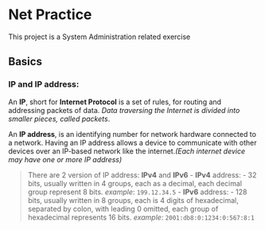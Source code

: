 # Net Practice
This project is a System Administration related exercise

## Basics

### IP and IP address:
An **IP**, short for **Internet Protocol** is a set of rules, for routing and addressing packets of data.
 _Data traversing the Internet is divided into smaller pieces, called packets_.

An **IP address**, is an identifying number for network hardware connected to a network. Having an IP address allows a
device to communicate with other devices over an IP-based network like the internet._(Each internet device may have one
or more IP address)_

> There are 2 version of IP address: **IPv4** and **IPv6**
	- **IPv4** address:
		- 32 bits, usually written in 4 groups, each as a decimal, each decimal group represent 8 bits.
		_example_:
		```
		199.12.34.5
		```
	- **IPv6** address:
		- 128 bits, usually written in 8 groups, each is 4 digits of hexadecimal, separated by colon, with leading 0
		  omitted, each group of hexadecimal represents 16 bits.
		_example_:
		```
		2001:db8:0:1234:0:567:8:1
		```
